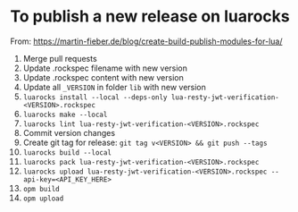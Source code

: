 # To publish a new release on luarocks

From: https://martin-fieber.de/blog/create-build-publish-modules-for-lua/

1. Merge pull requests
2. Update .rockspec filename with new version
3. Update .rockspec content with new version
4. Update all `_VERSION` in folder `lib` with new version
5. `luarocks install --local --deps-only lua-resty-jwt-verification-<VERSION>.rockspec`
6. `luarocks make --local`
7. `luarocks lint lua-resty-jwt-verification-<VERSION>.rockspec`
8. Commit version changes
9. Create git tag for release: `git tag v<VERSION> && git push --tags`
10. `luarocks build --local`
11. `luarocks pack lua-resty-jwt-verification-<VERSION>.rockspec`
12. `luarocks upload lua-resty-jwt-verification-<VERSION>.rockspec --api-key=<API_KEY_HERE>`
13. `opm build`
14. `opm upload`
